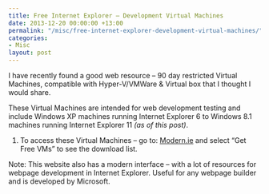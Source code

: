 ```yaml
---
title: Free Internet Explorer – Development Virtual Machines
date: 2013-12-20 00:00:00 +13:00
permalink: "/misc/free-internet-explorer-development-virtual-machines/"
categories:
- Misc
layout: post
---
```


I have recently found a good web resource – 90 day restricted Virtual Machines, compatible with Hyper-V/VMWare & Virtual box that I thought I would share. 

These Virtual Machines are intended for web development testing and include Windows XP machines running Internet Explorer 6 to Windows 8.1 machines running Internet Explorer 11 _(as of this post)_. 

  1. To access these Virtual Machines – go to: <a href="https://developer.microsoft.com/en-us/microsoft-edge/tools/vms/" target="_blank">Modern.ie</a> and select &#8220;Get Free VMs&#8221; to see the download list. 

Note: This website also has a modern interface – with a lot of resources for webpage development in Internet Explorer. Useful for any webpage builder and is developed by Microsoft.
